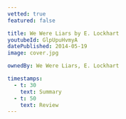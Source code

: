```yaml
---
vetted: true
featured: false

title: We Were Liars by E. Lockhart
youtubeId: GlpUpuHvmyA
datePublished: 2014-05-19
image: cover.jpg

ownedBy: We Were Liars, E. Lockhart

timestamps:
  - t: 30
    text: Summary
  - t: 50
    text: Review
---
```

